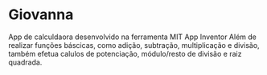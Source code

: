 # Giovanna
App de calculdaora desenvolvido na ferramenta MIT App Inventor Além de realizar funções báscicas, como adição, subtração, multiplicação e divisão, também efetua calulos de potenciação, módulo/resto de divisão e raiz quadrada.
